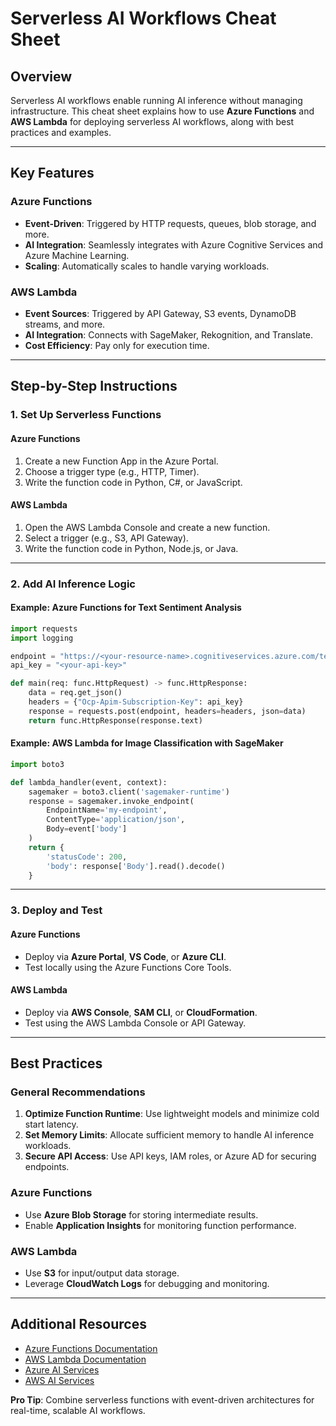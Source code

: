 # Serverless AI Workflows Cheat Sheet

## Overview
Serverless AI workflows enable running AI inference without managing infrastructure. This cheat sheet explains how to use **Azure Functions** and **AWS Lambda** for deploying serverless AI workflows, along with best practices and examples.

---

## Key Features

### Azure Functions
- **Event-Driven**: Triggered by HTTP requests, queues, blob storage, and more.
- **AI Integration**: Seamlessly integrates with Azure Cognitive Services and Azure Machine Learning.
- **Scaling**: Automatically scales to handle varying workloads.

### AWS Lambda
- **Event Sources**: Triggered by API Gateway, S3 events, DynamoDB streams, and more.
- **AI Integration**: Connects with SageMaker, Rekognition, and Translate.
- **Cost Efficiency**: Pay only for execution time.

---

## Step-by-Step Instructions

### 1. Set Up Serverless Functions

#### Azure Functions
1. Create a new Function App in the Azure Portal.
2. Choose a trigger type (e.g., HTTP, Timer).
3. Write the function code in Python, C#, or JavaScript.

#### AWS Lambda
1. Open the AWS Lambda Console and create a new function.
2. Select a trigger (e.g., S3, API Gateway).
3. Write the function code in Python, Node.js, or Java.

---

### 2. Add AI Inference Logic

#### Example: Azure Functions for Text Sentiment Analysis
```python
import requests
import logging

endpoint = "https://<your-resource-name>.cognitiveservices.azure.com/text/analytics/v3.0/sentiment"
api_key = "<your-api-key>"

def main(req: func.HttpRequest) -> func.HttpResponse:
    data = req.get_json()
    headers = {"Ocp-Apim-Subscription-Key": api_key}
    response = requests.post(endpoint, headers=headers, json=data)
    return func.HttpResponse(response.text)
```

#### Example: AWS Lambda for Image Classification with SageMaker
```python
import boto3

def lambda_handler(event, context):
    sagemaker = boto3.client('sagemaker-runtime')
    response = sagemaker.invoke_endpoint(
        EndpointName='my-endpoint',
        ContentType='application/json',
        Body=event['body']
    )
    return {
        'statusCode': 200,
        'body': response['Body'].read().decode()
    }
```

---

### 3. Deploy and Test

#### Azure Functions
- Deploy via **Azure Portal**, **VS Code**, or **Azure CLI**.
- Test locally using the Azure Functions Core Tools.

#### AWS Lambda
- Deploy via **AWS Console**, **SAM CLI**, or **CloudFormation**.
- Test using the AWS Lambda Console or API Gateway.

---

## Best Practices

### General Recommendations
1. **Optimize Function Runtime**: Use lightweight models and minimize cold start latency.
2. **Set Memory Limits**: Allocate sufficient memory to handle AI inference workloads.
3. **Secure API Access**: Use API keys, IAM roles, or Azure AD for securing endpoints.

### Azure Functions
- Use **Azure Blob Storage** for storing intermediate results.
- Enable **Application Insights** for monitoring function performance.

### AWS Lambda
- Use **S3** for input/output data storage.
- Leverage **CloudWatch Logs** for debugging and monitoring.

---

## Additional Resources
- [Azure Functions Documentation](https://learn.microsoft.com/en-us/azure/azure-functions/)
- [AWS Lambda Documentation](https://docs.aws.amazon.com/lambda/)
- [Azure AI Services](https://learn.microsoft.com/en-us/azure/cognitive-services/)
- [AWS AI Services](https://aws.amazon.com/machine-learning/)

**Pro Tip**: Combine serverless functions with event-driven architectures for real-time, scalable AI workflows.
